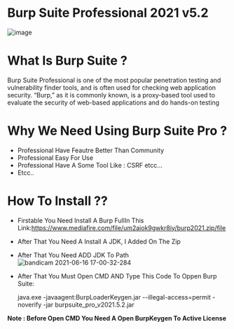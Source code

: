 # Burp Suite Professional 2021 v5.2

![image](https://user-images.githubusercontent.com/69034642/122230106-02bf4980-cec2-11eb-8a21-c5469be2609c.png)   
# What Is Burp Suite ?
Burp Suite Professional is one of the most popular penetration testing and vulnerability finder tools, and is often used for checking web application security. “Burp,” as it is commonly known, is a proxy-based tool used to evaluate the security of web-based applications and do hands-on testing   
# Why We Need Using Burp Suite Pro ?
* Professional Have Feautre Better Than Community
* Professional Easy For Use
* Professional Have A Some Tool Like : CSRF etcc...
* Etcc..
# How To Install ??
* Firstable You Need Install A Burp FullIn This Link:https://www.mediafire.com/file/um2aiok9gwkr8iy/burp2021.zip/file
* After That You Need A Install A JDK, I Added On The Zip
* After That You Need ADD JDK To Path
![bandicam 2021-06-16 17-00-32-284](https://user-images.githubusercontent.com/69034642/122235880-b75b6a00-cec6-11eb-901c-7b9aae1c43dc.gif)
* After That You Must Open CMD AND Type This Code To Oppen Burp Suite:
    
    java.exe  -javaagent:BurpLoaderKeygen.jar  --illegal-access=permit -noverify  -jar burpsuite_pro_v2021.5.2.jar
    
**Note : Before Open CMD You Need A Open BurpKeygen To Active License**

